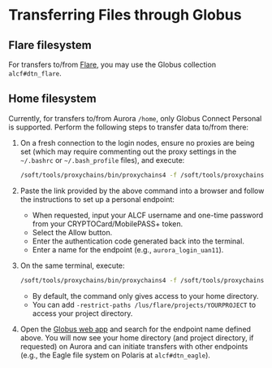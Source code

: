# Transferring Files through Globus

## Flare filesystem
For transfers to/from [Flare](../lustre/flare.md), you may use the Globus collection `alcf#dtn_flare`.

## Home filesystem
Currently, for transfers to/from Aurora `/home`, only Globus Connect Personal is supported. Perform the following steps to transfer data to/from there:

1. On a fresh connection to the login nodes, ensure no proxies are being set (which may require commenting out the proxy settings in the `~/.bashrc` or `~/.bash_profile` files), and execute:

    ```bash
    /soft/tools/proxychains/bin/proxychains4 -f /soft/tools/proxychains/etc/proxychains.conf /soft/tools/globusconnect/globusconnect -setup --no-gui
    ```

2. Paste the link provided by the above command into a browser and follow the instructions to set up a personal endpoint:

    - When requested, input your ALCF username and one-time password from your CRYPTOCard/MobilePASS+ token.
    - Select the Allow button.
    - Enter the authentication code generated back into the terminal.
    - Enter a name for the endpoint (e.g., `aurora_login_uan11`).

3. On the same terminal, execute:

    ```bash
    /soft/tools/proxychains/bin/proxychains4 -f /soft/tools/proxychains/etc/proxychains.conf /soft/tools/globusconnect/globusconnect -start &
    ```

    - By default, the command only gives access to your home directory.
    - You can add `-restrict-paths /lus/flare/projects/YOURPROJECT` to access your project directory.

4. Open the [Globus web app](https://app.globus.org/file-manager?destination_id=05d2c76a-e867-4f67-aa57-76edeb0beda0) and search for the endpoint name defined above. You will now see your home directory (and project directory, if requested) on Aurora and can initiate transfers with other endpoints (e.g., the Eagle file system on Polaris at `alcf#dtn_eagle`).

